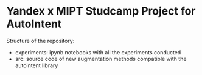 # Yandex x MIPT Studcamp Project for AutoIntent 

Structure of the repository:
- experiments: ipynb notebooks with all the experiments conducted
- src: source code of new augmentation methods compatible with the autointent library
